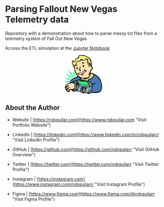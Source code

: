 # Parsing Fallout New Vegas Telemetry data

Repository with a demonstration about how to parse messy txt files from a telemetry system of Fall Out New Vegas

Access the ETL simulation at the <a href="https://github.com/robguilarr/parse_fallout_data/blob/master/parse_actions_notebook.ipynb">Jupyter Notebook</a>

<p align="center">
 <img width="25%" height="25%" src="https://github.com/robguilarr/parse_fallout_data/blob/master/Images/vault-boy.png">
</p>


## About the Author

- Website | [https://robguilar.com](https://www.robguilar.com "Visit Portfolio Website")

- LinkedIn | [https://linkedin.com](https://www.linkedin.com/in/robguilarr/ "Visit LinkedIn Profile")

- GitHub | [https://github.com](https://github.com/robguilarr "Visit GitHub Overview")

- Twitter | [https://twitter.com](https://twitter.com/robguilarr "Visit Twitter Profile")

- Instagram | [https://instagram.com](https://www.instagram.com/robguilarr/ "Visit Instagram Profile")

- Figma | [https://www.figma.com](https://www.figma.com/@robguilarr "Visit Figma Profile")

